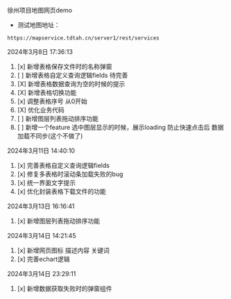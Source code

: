 徐州项目地图网页demo

- 测试地图地址：
```
https://mapservice.tdtah.cn/server1/rest/services
```


2024年3月8日 17:36:13
1. [x] 新增表格保存文件时的名称弹窗
2. [ ] 新增表格自定义查询逻辑fields  待完善
3. [X] 新增表格数据查询为空的时候的提示
4. [X] 新增表格切换功能
5. [x] 调整表格序号 从0开始
6. [X] 优化业务代码
7. [ ] 新增图层列表拖动排序功能
8. [ ] 新增一个feature   选中图层显示的时候，展示loading  防止快速点击后 数据加载不同步(这个不做了)
   

2024年3月11日 14:40:10
1. [x] 完善表格自定义查询逻辑fields 
2. [x] 修复多表格时滚动条加载失败的bug 
3. [x] 统一界面文字提示
4. [x] 优化封装表格下载文件的功能 

2024年3月13日 16:16:41
1. [x] 新增图层列表拖动排序功能

2024年3月14日 14:21:45
1. [x] 新增网页图标 描述内容 关键词
2. [x] 完善echart逻辑 

2024年3月14日 23:29:11
1. [x] 新增数据获取失败时的弹窗组件